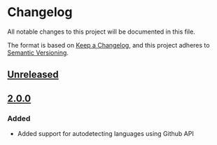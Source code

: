 # Changelog

All notable changes to this project will be documented in this file.

The format is based on [Keep a Changelog](https://keepachangelog.com/en/1.0.0/),
and this project adheres to [Semantic Versioning](https://semver.org/spec/v2.0.0.html).

## [Unreleased]

## [2.0.0]

### Added

- Added support for autodetecting languages using Github API

[Unreleased]: https://github.com/MetaMask/action-security-code-scanner/compare/v2.0.0...HEAD
[2.0.0]: https://github.com/MetaMask/action-security-code-scanner/releases/tag/v2.0.0
